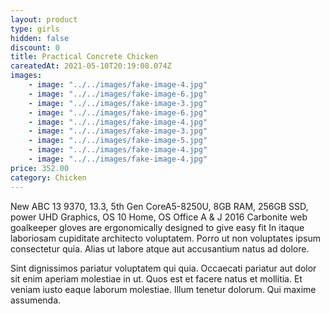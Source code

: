```yaml
---
layout: product
type: girls
hidden: false
discount: 0
title: Practical Concrete Chicken
careatedAt: 2021-05-10T20:19:08.074Z
images:
    - image: "../../images/fake-image-4.jpg"
    - image: "../../images/fake-image-6.jpg"
    - image: "../../images/fake-image-3.jpg"
    - image: "../../images/fake-image-6.jpg"
    - image: "../../images/fake-image-4.jpg"
    - image: "../../images/fake-image-3.jpg"
    - image: "../../images/fake-image-5.jpg"
    - image: "../../images/fake-image-4.jpg"
    - image: "../../images/fake-image-4.jpg"
price: 352.00
category: Chicken
---
```

New ABC 13 9370, 13.3, 5th Gen CoreA5-8250U, 8GB RAM, 256GB SSD, power UHD Graphics, OS 10 Home, OS Office A & J 2016
Carbonite web goalkeeper gloves are ergonomically designed to give easy fit
In itaque laboriosam cupiditate architecto voluptatem. Porro ut non voluptates ipsum consectetur quia. Alias ut labore atque aut accusantium natus ad dolore.
 Sint dignissimos pariatur voluptatem qui quia. Occaecati pariatur aut dolor sit enim aperiam molestiae in ut. Quos est et facere natus et mollitia. Et veniam iusto eaque laborum molestiae. Illum tenetur dolorum. Qui maxime assumenda.
